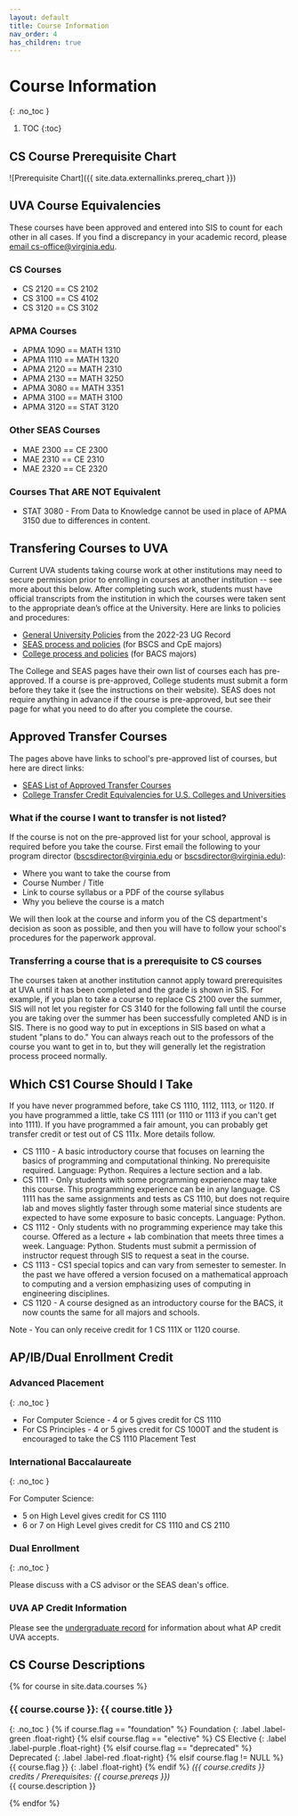 ```yaml
---
layout: default
title: Course Information
nav_order: 4
has_children: true
---
```


# Course Information
{: .no_toc }

1. TOC
{:toc}

## CS Course Prerequisite Chart

![Prerequisite Chart]({{ site.data.externallinks.prereq_chart }})

## UVA Course Equivalencies

These courses have been approved and entered into SIS to count for each other in all cases.  If you find a discrepancy in your academic record, please [email cs-office@virginia.edu](mailto:cs-office@virginia.edu).

### CS Courses

* CS 2120 == CS 2102
* CS 3100 == CS 4102
* CS 3120 == CS 3102

### APMA Courses

* APMA 1090 == MATH 1310
* APMA 1110 == MATH 1320
* APMA 2120 == MATH 2310
* APMA 2130 == MATH 3250
* APMA 3080 == MATH 3351
* APMA 3100 == MATH 3100
* APMA 3120 == STAT 3120

### Other SEAS Courses

* MAE 2300 == CE 2300
* MAE 2310 == CE 2310
* MAE 2320 == CE 2320

### Courses That ARE NOT Equivalent

* STAT 3080 - From Data to Knowledge cannot be used in place of APMA 3150 due to differences in content.


## Transfering Courses to UVA

Current UVA students taking course work at other institutions may need to secure permission prior to enrolling in courses at another institution -- see more about this below. After completing such work, students must have official transcripts from the institution in which the courses were taken sent to the appropriate dean’s office at the University. Here are links to policies and procedures:

* [General University Policies](http://records.ureg.virginia.edu/content.php?catoid=54&navoid=4293#transer_credit) from the 2022-23 UG Record
* [SEAS process and policies](https://engineering.virginia.edu/current-students/current-undergraduate-students/transferring-uva-engineering/transfer-credit) (for BSCS and CpE majors)
* [College process and policies](https://college.as.virginia.edu/transfer-credit) (for BACS majors)

The College and SEAS pages have their own list of courses each has pre-approved. If a course is pre-approved, College students must submit a form before they take it (see the instructions on their website). SEAS does not require anything in advance if the course is pre-approved, but see their page for what you need to do after you complete the course. 

## Approved Transfer Courses

The pages above have links to school's pre-approved list of courses, but here are direct links:

* [SEAS List of Approved Transfer Courses](https://engineering.virginia.edu/current-students/current-undergraduate-students/transferring-uva-engineering/transfer-credit)
* [College Transfer Credit Equivalencies for U.S. Colleges and Universities](http://ascs8.eservices.virginia.edu/AsEquivs)

### What if the course I want to transfer is not listed?

If the course is not on the pre-approved list for your school, approval is required before you take the course. First email the following to your program director ([bscsdirector@virginia.edu](mailto:bscsdirector@virginia.edu) or [bscsdirector@virginia.edu](mailto:bscsdirector@virginia.edu)):

* Where you want to take the course from
* Course Number / Title
* Link to course syllabus or a PDF of the course syllabus
* Why you believe the course is a match

We will then look at the course and inform you of the CS department's decision as soon as possible, and then you will have to follow your school's procedures for the paperwork approval.

### Transferring a course that is a prerequisite to CS courses

The courses taken at another institution cannot apply toward prerequisites at UVA until it has been completed and the grade is shown in SIS.  For example, if you plan to take a course to replace CS 2100 over the summer, SIS will not let you register for CS 3140 for the following fall until the course you are taking over the summer has been successfully completed AND is in SIS.  There is no good way to put in exceptions in SIS based on what a student "plans to do."  You can always reach out to the professors of the course you want to get in to, but they will generally let the registration process proceed normally.

## Which CS1 Course Should I Take

If you have never programmed before, take CS 1110, 1112, 1113, or 1120. If you have programmed a little, take CS 1111 (or 1110 or 1113 if you can't get into 1111). If you have programmed a fair amount, you can probably get transfer credit or test out of CS 111x. More details follow.

* CS 1110 - A basic introductory course that focuses on learning the basics of programming and computational thinking. No prerequisite required. Language: Python. Requires a lecture section and a lab.
* CS 1111 - Only students with some programming experience may take this course. This programming experience can be in any language. CS 1111 has the same assignments and tests as CS 1110, but does not require lab and moves slightly faster through some material since students are expected to have some exposure to basic concepts. Language: Python.
* CS 1112 - Only students with no programming experience may take this course. Offered as a lecture + lab combination that meets three times a week. Language: Python. Students must submit a permission of instructor request through SIS to request a seat in the course.
* CS 1113 - CS1 special topics and can vary from semester to semester. In the past we have offered a version focused on a mathematical approach to computing and a version emphasizing uses of computing in engineering disciplines.
* CS 1120 - A course designed as an introductory course for the BACS, it now counts the same for all majors and schools.

Note - You can only receive credit for 1 CS 111X or 1120 course.

## AP/IB/Dual Enrollment Credit

### Advanced Placement
{: .no_toc }

* For Computer Science - 4 or 5 gives credit for CS 1110
* For CS Principles - 4 or 5 gives credit for CS 1000T and the student is encouraged to take the CS 1110 Placement Test

### International Baccalaureate
{: .no_toc }

For Computer Science:

* 5 on High Level gives credit for CS 1110
* 6 or 7 on High Level gives credit for CS 1110 and CS 2110

### Dual Enrollment
{: .no_toc }

Please discuss with a CS advisor or the SEAS dean's office.

### UVA AP Credit Information

Please see the [undergraduate record]({{site.data.externallinks.ap_credit}}) for information about what AP credit UVA accepts.

## CS Course Descriptions

{% for course in site.data.courses %}

### {{ course.course }}: {{ course.title }}
{: .no_toc }
{% if course.flag == "foundation" %}
Foundation
{: .label .label-green .float-right}
{% elsif course.flag == "elective" %}
CS Elective
{: .label .label-purple .float-right}
{% elsif course.flag == "deprecated" %}
Deprecated
{: .label .label-red .float-right}
{% elsif course.flag != NULL %}
{{ course.flag }}
{: .label .float-right}
{% endif %}
_({{ course.credits }} credits  / Prerequisites: {{ course.prereqs }})_     
{{ course.description }}

{% endfor %}